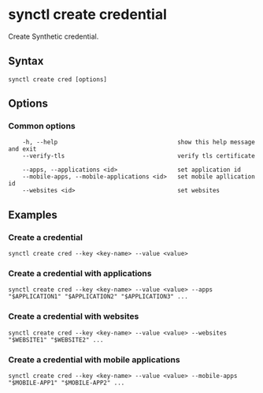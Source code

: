 # synctl create credential

Create Synthetic credential.

## Syntax
```
synctl create cred [options]
```

## Options
### Common options
```
    -h, --help                                  show this help message and exit
    --verify-tls                                verify tls certificate

    --apps, --applications <id>                 set application id
    --mobile-apps, --mobile-applications <id>   set mobile apllication id
    --websites <id>                             set websites
```
## Examples
### Create a credential

```
synctl create cred --key <key-name> --value <value>
```

### Create a credential with applications
```
synctl create cred --key <key-name> --value <value> --apps "$APPLICATION1" "$APPLICATION2" "$APPLICATION3" ...
```

### Create a credential with websites
```
synctl create cred --key <key-name> --value <value> --websites "$WEBSITE1" "$WEBSITE2" ...
```
### Create a credential with mobile applications
```
synctl create cred --key <key-name> --value <value> --mobile-apps "$MOBILE-APP1" "$MOBILE-APP2" ...
```